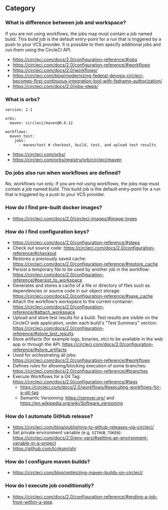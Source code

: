 ## Category

### What is difference between job and workspace?
If you are not using workflows, the jobs map must contain a job named build.
This build job is the default entry-point for a run that is triggered by a push to your VCS provider.
It is possible to then specify additional jobs and run them using the CircleCI API.
- https://circleci.com/docs/2.0/configuration-reference/#jobs
- https://circleci.com/docs/2.0/configuration-reference/#workflows
- https://circleci.com/docs/2.0/workflows/
- https://circleci.com/blog/modernizing-federal-devops-circleci-becomes-first-continuous-integration-tool-with-fedramp-authorization/
- https://circleci.com/docs/2.0/jobs-steps/

### What is orbs?
```
version: 2.1

orbs:
  maven: circleci/maven@0.0.12

workflows:
  maven_test:
    jobs:
      - maven/test # checkout, build, test, and upload test results
```
- https://circleci.com/orbs/
- https://circleci.com/orbs/registry/orb/circleci/maven

### Do jobs also run when workflows are defined?
No, workflows run only. If you are not using workflows, the jobs map must contain a job named build. This build job is the default entry-point for a run that is triggered by a push to your VCS provider.

### How do I find pre-built docker images?
- https://circleci.com/docs/2.0/circleci-images/#image-types

### How do I find configuration keys?
- https://circleci.com/docs/2.0/configuration-reference/#steps
- Check out source code: https://circleci.com/docs/2.0/configuration-reference/#checkout
- Restores a previously saved cache: https://circleci.com/docs/2.0/configuration-reference/#restore_cache
- Persist a temporary file to be used by another job in the workflow: https://circleci.com/docs/2.0/configuration-reference/#persist_to_workspace
- Generates and stores a cache of a file or directory of files such as dependencies or source code in our object storage: https://circleci.com/docs/2.0/configuration-reference/#save_cache
- Attach the workflow’s workspace to the current container: https://circleci.com/docs/2.0/configuration-reference/#attach_workspace
- Upload and store test results for a build. Test results are visible on the CircleCI web application, under each build's "Test Summary" section: https://circleci.com/docs/2.0/configuration-reference/#store_test_results
- Store artifacts (for example logs, binaries, etc) to be available in the web app or through the API: https://circleci.com/docs/2.0/configuration-reference/#store_artifacts
- Used for orchestrating all jobs: https://circleci.com/docs/2.0/configuration-reference/#workflows
- Defines rules for allowing/blocking execution of some branches: https://circleci.com/docs/2.0/configuration-reference/#branches
- Execute Workflows for a Git Tag: https://circleci.com/docs/2.0/configuration-reference/#tags
  - https://circleci.com/docs/2.0/workflows/#executing-workflows-for-a-git-tag
  - Semantic Versioning: https://semver.org/ and https://en.wikipedia.org/wiki/Software_versioning

### How do I automate GitHub release?
- https://circleci.com/blog/publishing-to-github-releases-via-circleci/
- Set private environment variable (e.g. `GITHUB_TOKEN`): https://circleci.com/docs/2.0/env-vars/#setting-an-environment-variable-in-a-project
- https://github.com/tcnksm/ghr

### How do I configure maven builds?
- https://circleci.com/blog/optimizing-maven-builds-on-circleci/

### How do I execute job conditionally?
- https://circleci.com/docs/2.0/configuration-reference/#ending-a-job-from-within-a-step
